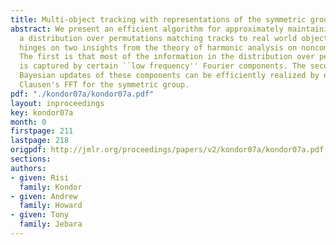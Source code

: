 ```yaml
---
title: Multi-object tracking with representations of the symmetric group
abstract: We present an efficient algorithm for approximately maintaining and updating
  a distribution over permutations matching tracks to real world objects. The algorithm
  hinges on two insights from the theory of harmonic analysis on noncommutative groups.
  The first is that most of the information in the distribution over permutations
  is captured by certain ``low frequency'' Fourier components. The second is that
  Bayesian updates of these components can be efficiently realized by extensions of
  Clausen's FFT for the symmetric group.
pdf: "./kondor07a/kondor07a.pdf"
layout: inproceedings
key: kondor07a
month: 0
firstpage: 211
lastpage: 218
origpdf: http://jmlr.org/proceedings/papers/v2/kondor07a/kondor07a.pdf
sections: 
authors:
- given: Risi
  family: Kondor
- given: Andrew
  family: Howard
- given: Tony
  family: Jebara
---
```

